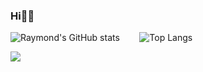 ### Hi🙋‍♂️

![Raymond's GitHub stats](https://github-readme-stats.vercel.app/api?username=RaymondMeng&line_height=20&count_private=true&show_icons=true&theme=tokyonight)$~~~~~~~$
![Top Langs](https://github-readme-stats.vercel.app/api/top-langs/?username=RaymondMeng&layout=compact&line_height=27&theme=onedark&hide=Assembly,V,GLSL,HTML,VHDL,Tcl,JavaScript,Stata)

![](https://komarev.com/ghpvc/?username=RaymondMeng)  
